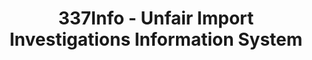 ---
layout: default
bigquery: https://console.cloud.google.com/bigquery?p=patents-public-data&d=usitc_investigations&page=dataset&project=sheets-management-319211
citation: US International Trade Commission 337Info Unfair Import Investigations Information
  System
contributors: US International Trade Comission
cost: None
description: US International Trade Commission 337Info Unfair Import Investigations
  Information System contains data on investigations done under Section 337. Section
  337 declares the infringement of certain statutory intellectual property rights
  and other forms of unfair competition in import trade to be unlawful practices.
  Most Section 337 investigations involve allegations of patent or registered trademark
  infringement.
documentation: FAQ and tutorial available on the site
last_edit: 04/07/2022, 10:46:00
location: https://pubapps2.usitc.gov/337external/
maintained_by: US International Trade Comission
schema_fields:
- htsNumbers
- investigationType
- publication_number
- currentActiveALJ
- lastUpdated
- markmanHearing
- actualEndDateEvidHear
- scheduledEndDateEvidHear
- dateComplaintFiled
- dateOfPublicationFrNotice
- ouiiAttorney
- aljAssigned
- finalDetViolation
- copyrightNumbers
- respondent
- title
- finalIdOnViolationDue
- actualStartDateEvidHear
- issueDateOtherNonFinal
- teoProceedingInvolved
- ouiiParticipation
- trademarkNumbers
- endDateMarkmanHearing
- investigationNo
- targetDate
- internalRemand
- complainant
- scheduledStartDateEvidHear
- docketNo
- teoIdIssueDate
- patentNumbers
- currentStatus
- invUnfairAct
- cafcAppeals
- finalDetNoViolation
- finalIdOnViolationIssue
- investigationTermDate
- gcAttorney
- id
- startDateMarkmanHearing
- teoReliefGranted
- dateCreated
- patentNumber
- teoIdDueDate
shortname: unfair_import_investigations
tags:
- import
- legal
- trade
timeframe: 2008-2021 (prior to 2008 downloadable as a JSON file)
title: 337Info - Unfair Import Investigations Information System
uuid: 2721f5ec-e599-4890-9265-9706719fc71e
---